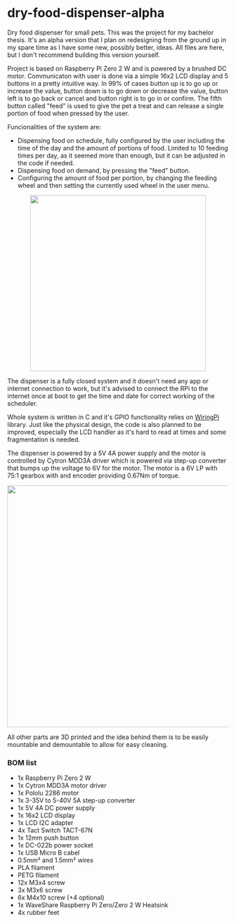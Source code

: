 # dry-food-dispenser-alpha
Dry food dispenser for small pets. This was the project for my bachelor thesis. It's an alpha version that I plan on redesigning from the ground up in my spare time as I have some new, possibly better, ideas. All files are here, but I don't recommend building this version yourself.<br>

Project is based on Raspberry Pi Zero 2 W and is powered by a brushed DC motor. Communicaton with user is done via a simple 16x2 LCD display and 5 buttons in a pretty intuitive way. In 99% of cases button up is to go up or increase the value, button down is to go down or decrease the value, button left is to go back or cancel and button right is to go in or confirm. The fifth button called "feed" is used to give the pet a treat and can release a single portion of food when pressed by the user.<br>

Funcionalities of the system are:
- Dispensing food on schedule, fully configured by the user including the time of the day and the amount of portions of food. Limited to 10 feeding times per day, as it seemed more than enough, but it can be adjusted in the code if needed.
- Dispensing food on demand, by pressing the "feed" button.
- Configuring the amount of food per portion, by changing the feeding wheel and then setting the currently used wheel in the user menu.

<p align="center">
<center><image src="Models/Pictures/front.jpg" height="400"></center>
</p>

The dispenser is a fully closed system and it doesn't need any app or internet connection to work, but it's advised to connect the RPi to the internet once at boot to get the time and date for correct working of the scheduler.<br>

Whole system is written in C and it's GPIO functionality relies on [WiringPi](https://github.com/WiringPi/WiringPi) library. Just like the physical design, the code is also planned to be improved, especially the LCD handler as it's hard to read at times and some fragmentation is needed.<br>

The dispenser is powered by a 5V 4A power supply and the motor is controlled by Cytron MDD3A driver which is powered via step-up converter that bumps up the voltage to 6V for the motor. The motor is a 6V LP with 75:1 gearbox with and encoder providing 0.67Nm of torque.<br>

<p align="center">
<image src="Models/Pictures/schematic.png" height="550"></center>
</p>

All other parts are 3D printed and the idea behind them is to be easily mountable and demountable to allow for easy cleaning.

### BOM list
- 1x Raspberry Pi Zero 2 W
- 1x Cytron MDD3A motor driver
- 1x Pololu 2286 motor
- 1x 3-35V to 5-40V 5A step-up converter
- 1x 5V 4A DC power supply
- 1x 16x2 LCD display
- 1x LCD I2C adapter
- 4x Tact Switch TACT-67N
- 1x 12mm push button
- 1x DC-022b power socket
- 1x USB Micro B cabel
- 0.5mm² and 1.5mm² wires
- PLA filament
- PETG filament
- 12x M3x4 screw
- 3x M3x6 screw
- 6x M4x10 screw (+4 optional)
- 1x WaveShare Raspberry Pi Zero/Zero 2 W Heatsink
- 4x rubber feet